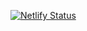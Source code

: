 [![Netlify Status](https://api.netlify.com/api/v1/badges/8d961dd6-d2c8-446d-9c4b-25035eccc962/deploy-status)](https://app.netlify.com/sites/2k22events/deploys)